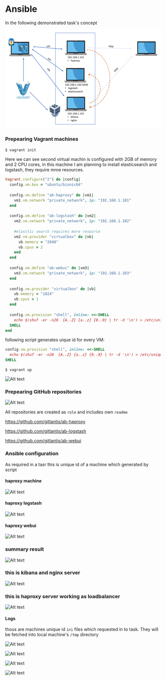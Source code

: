# Ansible

In the following demonstrated task's concept

![Alt text](assets/image-12.png)

### Prepearing Vagrant machines

```$ vagrant init```

Here we can see second virtual machin is configured with 2GB of memory and 2 CPU cores, in this machine I am planning to install elasticsearch and logstash, they require mroe resources.

```ruby
Vagrant.configure("2") do |config|
  config.vm.box = "ubuntu/bionic64"
    
  config.vm.define "ab-haproxy" do |vm1|
    vm1.vm.network "private_network", ip: "192.168.1.101"
  end

  config.vm.define "ab-logstash" do |vm2|
    vm2.vm.network "private_network", ip: "192.168.1.102"
    
    #elasctic search requires more resource
    vm2.vm.provider "virtualbox" do |vb|
      vb.memory = "2048" 
      vb.cpus = 2
    end
  end
  
  config.vm.define "ab-webui" do |vm3|
    vm3.vm.network "private_network", ip: "192.168.1.103"
  end  
  
  config.vm.provider "virtualbox" do |vb|
    vb.memory = "1024"
    vb.cpus = 1
  end

  config.vm.provision "shell", inline: <<-SHELL
    echo $(shuf -er -n20  {A..Z} {a..z} {0..9} | tr -d '\n') > /etc/unique_id
  SHELL
end
```

following script generates uique id for every VM:

```ruby
config.vm.provision "shell", inline: <<-SHELL
  echo $(shuf -er -n20  {A..Z} {a..z} {0..9} | tr -d '\n') > /etc/unique_id
SHELL
```

```$ vagrant up```

![Alt text](assets/image-1.png)

### Prepearing GitHub repositories

![Alt text](assets/image.png)

All repositories are created as ```role``` and includes own ```readme```

https://github.com/gitlantis/ab-haproxy

https://github.com/gitlantis/ab-logstash

https://github.com/gitlantis/ab-webui

### Ansible configuration
As required in a tasr this is unique id of a machine which generated by script
#### haproxy machine
![Alt text](assets/image-2.png)

#### haproxy logstash
![Alt text](assets/image-3.png)

#### haproxy webui
![Alt text](assets/image-4.png)

### summary result
![Alt text](assets/image-5.png)

### this is kibana and nginx server

![Alt text](assets/image-6.png)

### this is haproxy server working as loadbalancer

![Alt text](assets/image-7.png)

#### Logs
thous are machines unique id ```ini``` files which requested in to task.
They will be fetched into local machine's ```/tmp``` directory

![Alt text](assets/image-8.png)

![Alt text](assets/image-9.png)

![Alt text](assets/image-10.png)

![Alt text](assets/image-11.png)